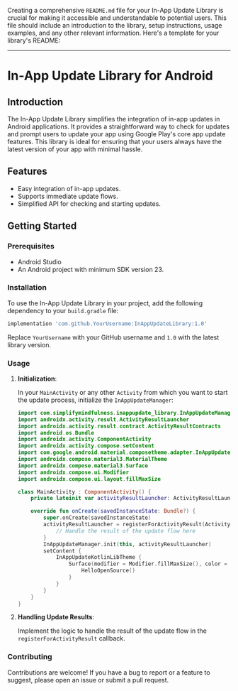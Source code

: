 Creating a comprehensive `README.md` file for your In-App Update Library is crucial for making it accessible and understandable to potential users. This file should include an introduction to the library, setup instructions, usage examples, and any other relevant information. Here's a template for your library's README:

---

# In-App Update Library for Android

## Introduction

The In-App Update Library simplifies the integration of in-app updates in Android applications. It provides a straightforward way to check for updates and prompt users to update your app using Google Play's core app update features. This library is ideal for ensuring that your users always have the latest version of your app with minimal hassle.

## Features

- Easy integration of in-app updates.
- Supports immediate update flows.
- Simplified API for checking and starting updates.

## Getting Started

### Prerequisites

- Android Studio
- An Android project with minimum SDK version 23.

### Installation

To use the In-App Update Library in your project, add the following dependency to your `build.gradle` file:

```gradle
implementation 'com.github.YourUsername:InAppUpdateLibrary:1.0'
```

Replace `YourUsername` with your GitHub username and `1.0` with the latest library version.

### Usage

1. **Initialization**:

   In your `MainActivity` or any other `Activity` from which you want to start the update process, initialize the `InAppUpdateManager`:

   ```kotlin
   import com.simplifymindfulness.inappupdate_library.InAppUpdateManager
   import androidx.activity.result.ActivityResultLauncher
   import androidx.activity.result.contract.ActivityResultContracts
   import android.os.Bundle
   import androidx.activity.ComponentActivity
   import androidx.activity.compose.setContent
   import com.google.android.material.composetheme.adapter.InAppUpdateKotlinLibTheme
   import androidx.compose.material3.MaterialTheme
   import androidx.compose.material3.Surface
   import androidx.compose.ui.Modifier
   import androidx.compose.ui.layout.fillMaxSize

   class MainActivity : ComponentActivity() {
       private lateinit var activityResultLauncher: ActivityResultLauncher<IntentSenderRequest>

       override fun onCreate(savedInstanceState: Bundle?) {
           super.onCreate(savedInstanceState)
           activityResultLauncher = registerForActivityResult(ActivityResultContracts.StartIntentSenderForResult()) { result ->
               // Handle the result of the update flow here
           }
           InAppUpdateManager.init(this, activityResultLauncher)
           setContent {
               InAppUpdateKotlinLibTheme {
                   Surface(modifier = Modifier.fillMaxSize(), color = MaterialTheme.colorScheme.background) {
                       HelloOpenSource()
                   }
               }
           }
       }
   }
   ```

2. **Handling Update Results**:

   Implement the logic to handle the result of the update flow in the `registerForActivityResult` callback.

### Contributing

Contributions are welcome! If you have a bug to report or a feature to suggest, please open an issue or submit a pull request.

